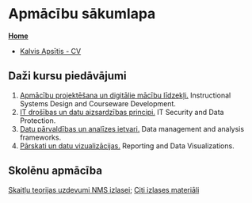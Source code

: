 # Apmācību sākumlapa

[**Home**](http://85.254.250.28/learning/LU/)

* [Kalvis Apsītis - CV](../Personal/CV_Kalvis_Apsitis_2019_lv.pdf)

<!--
## Kursu mājaslapas

1. [Lietišķie algoritmi.](../algorithms/index.html) 
*Algorithms in the Real World.*
2. [Discrete Structures.](../discrete/index.html) (proposal for [RBS/BITL](http://www.bitl.lv/) only)
-->


## Daži kursu piedāvājumi

1. [Apmācību projektēšana un digitālie mācību līdzekļi.](../isd/isd-description_lv.html)
Instructional Systems Design and Courseware Development.
2. [IT drošības un datu aizsardzības principi.](../itsecurity/itsecurity-description_lv.html) IT Security and Data Protection.
3. [Datu pārvaldības un analīzes ietvari.](../datamgmt/datamgmt-description_lv.html) Data management and analysis frameworks.
4. [Pārskati un datu vizualizācijas.](../visualizations/visualizations-description_lv.html) Reporting and Data Visualizations.


## Skolēnu apmācība

[Skaitļu teorijas uzdevumi NMS izlasei](http://85.254.250.28/training); [Citi izlases materiāli](http://www.dudajevagatve.lv/nt/)


